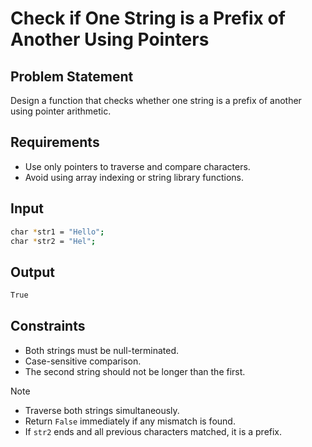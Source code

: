 # Check if One String is a Prefix of Another Using Pointers

## Problem Statement

Design a function that checks whether one string is a prefix of another using pointer arithmetic.

## Requirements

- Use only pointers to traverse and compare characters.
- Avoid using array indexing or string library functions.

## Input

```bash
char *str1 = "Hello";
char *str2 = "Hel";
```

## Output

```bash
True
```

## Constraints

- Both strings must be null-terminated.
- Case-sensitive comparison.
- The second string should not be longer than the first.

> [!NOTE]
>
> - Traverse both strings simultaneously.
> - Return `False` immediately if any mismatch is found.
> - If `str2` ends and all previous characters matched, it is a prefix.
